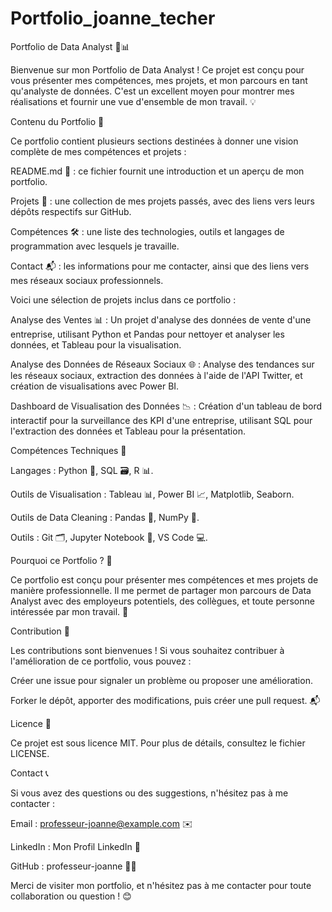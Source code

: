 # Portfolio_joanne_techer

Portfolio de Data Analyst 🚀📊


Bienvenue sur mon Portfolio de Data Analyst ! Ce projet est conçu pour vous présenter mes compétences, mes projets, et mon parcours en tant qu'analyste de données. C'est un excellent moyen pour montrer mes réalisations et fournir une vue d'ensemble de mon travail. 💡

Contenu du Portfolio 📁

Ce portfolio contient plusieurs sections destinées à donner une vision complète de mes compétences et projets :

README.md 📄 : ce fichier fournit une introduction et un aperçu de mon portfolio.

Projets 💼 : une collection de mes projets passés, avec des liens vers leurs dépôts respectifs sur GitHub.

Compétences 🛠️ : une liste des technologies, outils et langages de programmation avec lesquels je travaille.

Contact 📬 : les informations pour me contacter, ainsi que des liens vers mes réseaux sociaux professionnels.

Voici une sélection de projets inclus dans ce portfolio :

Analyse des Ventes 📊 : Un projet d'analyse des données de vente d'une entreprise, utilisant Python et Pandas pour nettoyer et analyser les données, et Tableau pour la visualisation.

Analyse des Données de Réseaux Sociaux 🌐 : Analyse des tendances sur les réseaux sociaux, extraction des données à l'aide de l'API Twitter, et création de visualisations avec Power BI.

Dashboard de Visualisation des Données 📉 : Création d'un tableau de bord interactif pour la surveillance des KPI d'une entreprise, utilisant SQL pour l'extraction des données et Tableau pour la présentation.

Compétences Techniques 🧰

Langages : Python 🐍, SQL 🗃️, R 📊.

Outils de Visualisation : Tableau 📊, Power BI 📈, Matplotlib, Seaborn.

Outils de Data Cleaning : Pandas 🐼, NumPy 🔢.

Outils : Git 🗂️, Jupyter Notebook 📓, VS Code 💻.

Pourquoi ce Portfolio ? 🤔

Ce portfolio est conçu pour présenter mes compétences et mes projets de manière professionnelle. Il me permet de partager mon parcours de Data Analyst avec des employeurs potentiels, des collègues, et toute personne intéressée par mon travail. 🚀

Contribution 🤝

Les contributions sont bienvenues ! Si vous souhaitez contribuer à l'amélioration de ce portfolio, vous pouvez :

Créer une issue pour signaler un problème ou proposer une amélioration.

Forker le dépôt, apporter des modifications, puis créer une pull request. 📬

Licence 📜

Ce projet est sous licence MIT. Pour plus de détails, consultez le fichier LICENSE.

Contact 📞

Si vous avez des questions ou des suggestions, n'hésitez pas à me contacter :

Email : professeur-joanne@example.com ✉️

LinkedIn : Mon Profil LinkedIn 🔗

GitHub : professeur-joanne 👨‍💻

Merci de visiter mon portfolio, et n'hésitez pas à me contacter pour toute collaboration ou question ! 😊
